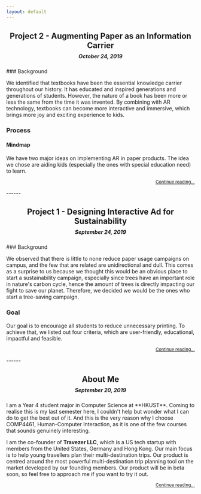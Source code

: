 ```yaml
---
layout: default
---
```


<h2 style="text-align: center; margin-bottom: 8px;">Project 2 - Augmenting Paper as an Information Carrier</h2>
<h5 style="text-align: center; margin-top: 0em;">October 24, 2019</h5>
### Background

We identified that textbooks have been the essential knowledge carrier throughout our history. It has educated and inspired generations and generations of students. However, the nature of a book has been more or less the same from the time it was invented. By combining with AR technology, textbooks can become more interactive and immersive, which brings more joy and exciting experience to kids.



### Process

#### Mindmap

We have two major ideas on implementing AR in paper products. The idea we chose are aiding kids (especially the ones with special education need) to learn. 

<p style="text-align: right;"><a href="./project-2.html"><small>Continue reading...</small></a></p>
------

<h2 style="text-align: center; margin-bottom: 8px;">Project 1 - Designing Interactive Ad for Sustainability</h2>
<h5 style="text-align: center; margin-top: 0em;">September 24, 2019</h5>
### Background

We observed that there is little to none reduce paper usage campaigns on campus, and the few that are related are unidirectional and dull. This comes as a surprise to us because we thought this would be an obvious place to start a sustainability campaign, especially since trees have an important role in nature's carbon cycle, hence the amount of trees is directly impacting our fight to save our planet. Therefore, we decided we would be the ones who start a tree-saving campaign.



### Goal

Our goal is to encourage all students to reduce unnecessary printing. To achieve that, we listed out four criteria, which are user-friendly, educational, impactful and feasible.

<p style="text-align: right;"><a href="./project-1.html"><small>Continue reading...</small></a></p>
------

<h2 style="text-align: center; margin-bottom: 8px;">About Me</h2>
<h5 style="text-align: center; margin-top: 0em;">September 20, 2019</h5>
I am a Year 4 student major in Computer Science at **HKUST**. Coming to realise this is my last semester here, I couldn't help but wonder what I can do to get the best out of it. And this is the very reason why I choose COMP4461, Human-Computer Interaction, as it is one of the few courses that sounds genuinely interesting.

I am the co-founder of **Travezer LLC**, which is a US tech startup with members from the United States, Germany and Hong Kong. Our main focus is to help young travellers plan their multi-destination trips. Our product is centred around the most powerful multi-destination trip planning tool on the market developed by our founding members. Our product will be in beta soon, so feel free to approach me if you want to try it out.

<p style="text-align: right;"><a href="./about-me.html"><small>Continue reading...</small></a></p>
